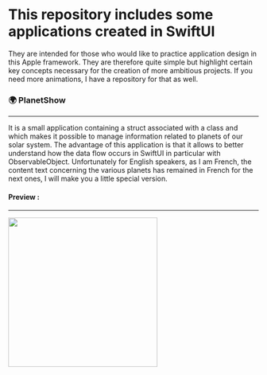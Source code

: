 <h1>This repository includes some applications created in SwiftUI</h1>

<p>They are intended for those who would like to practice application design in this Apple framework. They are therefore quite simple but highlight certain key concepts necessary for the creation of more ambitious projects. If you need more animations, I have a repository for that as well.</p>

<h3>🌍 PlanetShow</h3>
<hr>
<p>It is a small application containing a struct associated with a class and which makes it possible to manage information related to planets of our solar system. The advantage of this application is that it allows to better understand how the data flow occurs in SwiftUI in particular with ObservableObject. Unfortunately for English speakers, as I am French, the content text concerning the various planets has remained in French for the next ones, I will make you a little special version.</p>

<h4>Preview :</h4>
<hr>
<img src="Assets/Simulator Screen Recording - iPhone 14 Pro - 2023-07-01 at 15.44.25.gif" width="300px" height="auto">

